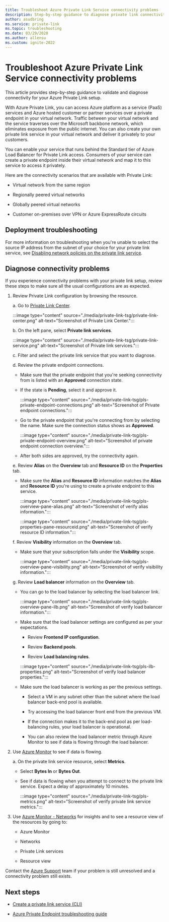```yaml
---
title: Troubleshoot Azure Private Link Service connectivity problems
description: Step-by-step guidance to diagnose private link connectivity
author: asudbring
ms.service: private-link
ms.topic: troubleshooting
ms.date: 03/29/2020
ms.author: allensu
ms.custom: ignite-2022
---
```


# Troubleshoot Azure Private Link Service connectivity problems

This article provides step-by-step guidance to validate and diagnose connectivity for your Azure Private Link setup.

With Azure Private Link, you can access Azure platform as a service (PaaS) services and Azure hosted customer or partner services over a private endpoint in your virtual network. Traffic between your virtual network and the service traverses over the Microsoft backbone network, which eliminates exposure from the public internet. You can also create your own private link service in your virtual network and deliver it privately to your customers.

You can enable your service that runs behind the Standard tier of Azure Load Balancer for Private Link access. Consumers of your service can create a private endpoint inside their virtual network and map it to this service to access it privately.

Here are the connectivity scenarios that are available with Private Link:

- Virtual network from the same region

- Regionally peered virtual networks

- Globally peered virtual networks

- Customer on-premises over VPN or Azure ExpressRoute circuits

## Deployment troubleshooting

For more information on troubleshooting when you're unable to select the source IP address from the subnet of your choice for your private link service, see [Disabling network policies on the private link service](./disable-private-link-service-network-policy.md).

## Diagnose connectivity problems

If you experience connectivity problems with your private link setup, review these steps to make sure all the usual configurations are as expected.

1. Review Private Link configuration by browsing the resource.

    a. Go to [Private Link Center](https://portal.azure.com/#blade/Microsoft_Azure_Network/PrivateLinkCenterBlade/overview).
      
      :::image type="content" source="./media/private-link-tsg/private-link-center.png" alt-text="Screenshot of Private Link Center.":::

    b. On the left pane, select **Private link services**.

      :::image type="content" source="./media/private-link-tsg/private-link-service.png" alt-text="Screenshot of Private link services.":::

    c. Filter and select the private link service that you want to diagnose.

    d. Review the private endpoint connections.

     - Make sure that the private endpoint that you're seeking connectivity from is listed with an **Approved** connection state.

     - If the state is **Pending**, select it and approve it.

       :::image type="content" source="./media/private-link-tsg/pls-private-endpoint-connections.png" alt-text="Screenshot of Private endpoint connections.":::

     - Go to the private endpoint that you're connecting from by selecting the name. Make sure the connection status shows as **Approved**.

       :::image type="content" source="./media/private-link-tsg/pls-private-endpoint-overview.png" alt-text="Screenshot of private endpoint connection overview.":::

     - After both sides are approved, try the connectivity again.

    e. Review **Alias** on the **Overview** tab and **Resource ID** on the **Properties** tab.
     - Make sure the **Alias** and **Resource ID** information matches the **Alias** and **Resource ID** you're using to create a private endpoint to this service.

       :::image type="content" source="./media/private-link-tsg/pls-overview-pane-alias.png" alt-text="Screenshot of verify alias information.":::

       :::image type="content" source="./media/private-link-tsg/pls-properties-pane-resourceid.png" alt-text="Screenshot of verify resource ID information.":::

    f. Review **Visibility** information on the **Overview** tab.

     - Make sure that your subscription falls under the **Visibility** scope.

       :::image type="content" source="./media/private-link-tsg/pls-overview-pane-visibility.png" alt-text="Screenshot of verify visibility information.":::

    g. Review **Load balancer** information on the **Overview** tab.

     - You can go to the load balancer by selecting the load balancer link.

       :::image type="content" source="./media/private-link-tsg/pls-overview-pane-ilb.png" alt-text="Screenshot of verify load balancer information.":::

     - Make sure that the load balancer settings are configured as per your expectations.

       - Review **Frontend IP configuration**.

       - Review **Backend pools**.

       - Review **Load balancing rules**.

       :::image type="content" source="./media/private-link-tsg/pls-ilb-properties.png" alt-text="Screenshot of verify load balancer properties.":::

     - Make sure the load balancer is working as per the previous settings.

       - Select a VM in any subnet other than the subnet where the load balancer back-end pool is available.

       - Try accessing the load balancer front end from the previous VM.

       - If the connection makes it to the back-end pool as per load-balancing rules, your load balancer is operational.

       - You can also review the load balancer metric through Azure Monitor to see if data is flowing through the load balancer.

1. Use [Azure Monitor](../azure-monitor/overview.md) to see if data is flowing.

    a. On the private link service resource, select **Metrics**.

     - Select **Bytes In** or **Bytes Out**.

     - See if data is flowing when you attempt to connect to the private link service. Expect a delay of approximately 10 minutes.

       :::image type="content" source="./media/private-link-tsg/pls-metrics.png" alt-text="Screenshot of verify private link service metrics.":::

1. Use [Azure Monitor - Networks](../network-watcher/network-insights-overview.md#resource-view) for insights and to see a resource view of the resources by going to:

     - Azure Monitor

     - Networks

     - Private Link services

     - Resource view 

Contact the [Azure Support](https://portal.azure.com/#blade/Microsoft_Azure_Support/HelpAndSupportBlade/overview) team if your problem is still unresolved and a connectivity problem still exists.

## Next steps

 * [Create a private link service (CLI)](./create-private-link-service-cli.md)
 
* [Azure Private Endpoint troubleshooting guide](troubleshoot-private-endpoint-connectivity.md)
